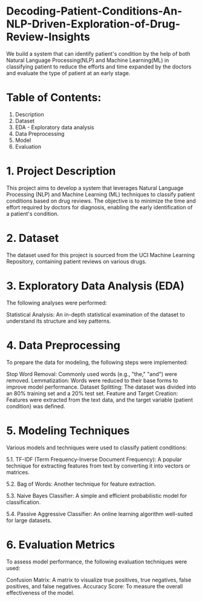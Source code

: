 # Decoding-Patient-Conditions-An-NLP-Driven-Exploration-of-Drug-Review-Insights
We build a system that can identify patient's condition by the help of both Natural Language Processing(NLP) and Machine Learning(ML) in classifying patient to reduce the efforts and time expanded by the doctors and evaluate the type of patient at an early stage.
# Table of Contents:
1. Description
2. Dataset
3. EDA - Exploratory data analysis
4. Data Preprocessing
4. Model
5. Evaluation
# 1. Project Description
This project aims to develop a system that leverages Natural Language Processing (NLP) and Machine Learning (ML) techniques to classify patient conditions based on drug reviews. The objective is to minimize the time and effort required by doctors for diagnosis, enabling the early identification of a patient's condition.

# 2. Dataset
The dataset used for this project is sourced from the UCI Machine Learning Repository, containing patient reviews on various drugs.

# 3. Exploratory Data Analysis (EDA)
The following analyses were performed:

Statistical Analysis: An in-depth statistical examination of the dataset to understand its structure and key patterns.
# 4. Data Preprocessing
To prepare the data for modeling, the following steps were implemented:

Stop Word Removal: Commonly used words (e.g., "the," "and") were removed.
Lemmatization: Words were reduced to their base forms to improve model performance.
Dataset Splitting: The dataset was divided into an 80% training set and a 20% test set.
Feature and Target Creation: Features were extracted from the text data, and the target variable (patient condition) was defined.
# 5. Modeling Techniques
Various models and techniques were used to classify patient conditions:

5.1. TF-IDF (Term Frequency-Inverse Document Frequency): A popular technique for extracting features from text by converting it into vectors or matrices.

5.2. Bag of Words: Another technique for feature extraction.

5.3. Naive Bayes Classifier: A simple and efficient probabilistic model for classification.

5.4. Passive Aggressive Classifier: An online learning algorithm well-suited for large datasets.
# 6. Evaluation Metrics
To assess model performance, the following evaluation techniques were used:

Confusion Matrix: A matrix to visualize true positives, true negatives, false positives, and false negatives.
Accuracy Score: To measure the overall effectiveness of the model.
